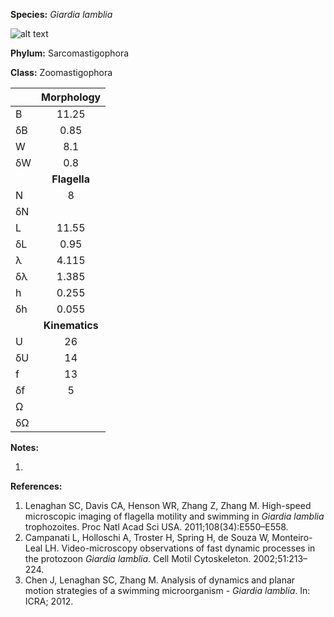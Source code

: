**Species:** *Giardia lamblia*

![alt text](https://github.com/marcos-fvr/BOSO-micro/blob/main/9-Figures/Giardia_lamblia.png)

**Phylum:** Sarcomastigophora

**Class:** Zoomastigophora

|    | **Morphology** |
|:-- | :------------: |
| B  | 11.25 |
| δB | 0.85 |
| W  | 8.1 |
| δW | 0.8 |
|    | **Flagella** |
| N  | 8 |
| δN |  |
| L  | 11.55 |
| δL | 0.95 |
| λ  | 4.115 |
| δλ | 1.385 |
| h  | 0.255 |
| δh | 0.055 |
|    | **Kinematics** |
| U  | 26 |
| δU | 14 |
| f  | 13 |
| δf | 5 |
| Ω  |  |
| δΩ |  |

**Notes:**

1.

**References:**

1. Lenaghan SC, Davis CA, Henson WR, Zhang Z, Zhang M.  High-speed microscopic imaging of flagella motility and swimming in *Giardia lamblia* trophozoites.  Proc Natl Acad Sci USA. 2011;108(34):E550–E558.
1. Campanati L, Holloschi A, Troster H, Spring H, de Souza W, Monteiro-Leal LH.  Video-microscopy observations of fast dynamic processes in the protozoon *Giardia lamblia*. Cell Motil Cytoskeleton. 2002;51:213–224.
1. Chen J, Lenaghan SC, Zhang M.  Analysis of dynamics and planar motion strategies of a swimming microorganism - *Giardia lamblia*.  In:  ICRA; 2012.

